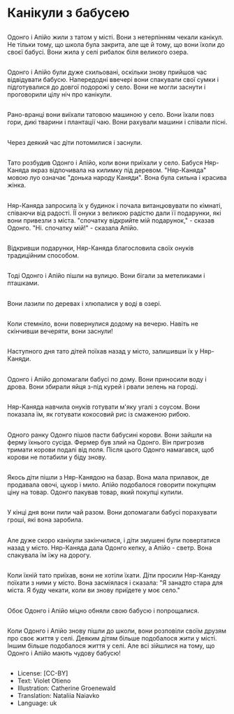 # Канікули з бабусею

##
Одонго і Апійо жили з татом у місті. Вони з нетерпінням чекали канікул. Не тільки тому, що школа була закрита, але ще й тому, що вони їхоли до своєї бабусі. Вони жила у селі рибалок біля великого озера.

##
Одонго і Апійо були дуже схильовані, оскільки знову прийшов час відвідувати бабусю. Напередодні ввечері вони спакували свої сумки і підготувалися до довгої подорожі у село. Вони не могли заснути і проговорили цілу ніч про канікули.

##
Рано-вранці вони виїхали татовою машиною у село. Вони їхали повз гори, дикі тварини і плантації чаю. Вони рахували машини і співали пісні.

##
Через деякий час діти потомилися і заснули.

##
Тато розбудив Одонго і Апійо, коли вони приїхали у село. Бабуся Няр-Каняда якраз відпочивала на килимку під деревом. "Няр-Каняда" мовою луо означає "донька народу Каняди". Вона була сильна і красива жінка.

##
Няр-Каняда запросила їх у будинок і почала витанцювувати по кімнаті, співаючи від радості. ЇЇ онуки з великою радістю дали її подарунки, які вони привезли з міста. "спочатку відкрийте мій подарунок," - сказав Одонго. "Ні. спочатку мій!" - сказала Апійо.

##
Відкривши подарунки, Няр-Каняда благословила своїх онуків традиційним способом.

##
Тоді Одонго і Апійо пішли на вулицю. Вони бігали за метеликами і пташками.

##
Вони лазили по деревах і хлюпалися у воді в озері.

##
Коли стемніло, вони повернулися додому на вечерю. Навіть не скінчивши вечеряти, вони заснули!

##
Наступного дня тато дітей поїхав назад у місто, залишивши їх у Няр-Каняди.

##
Одонго і Апійо допомагали бабусі по дому. Вони приносили воду і дрова. Вони збирали яйця з-під курей і рвали зелень на городі.

##
Няр-Каняда навчила онуків готувати м'яку угалі з соусом. Вони показала їм, як готувати кокосовий рис із смаженою рибою.

##
Одного ранку Одонго пішов пасти бабусині корови. Вони зайшли на ферму їхнього сусіда. Фермер був злий на Одонго. Він пригрозив тримати корови подалі від поля. Після цього Одонго намагався, щоб корови не потабили у біду знову.

##
Якось діти пішли з Няр-Канядою на базар. Вона мала прилавок, де продавала овочі, цукор і мило. Апійо подобалося говорити покупцям ціну на товар. Одонго пакував товар, який покупці купили.

##
У кінці дня вони пили чай разом. Вони допомагали бабусі порахувати гроші, які вона заробила.

##
Але дуже скоро канікули закінчилися, і діти змушені були повертатися назад у місто. Няр-Каняда дала Одонго кепку, а Апійо - светр. Вона спакувала їм їжу на дорогу.

##
Коли їхній тато приїхав, вони не хотіли їхати. Діти просили Няр-Каняду поїхати з ними у місто. Вона засміялася і сказала: "Я занадто стара для міста. Я буду чекати, коли ви знову приїдете у моє село."

##
Обоє Одонго і Апійо міцно обняли свою бабусю і попрощалися.

##
Коли Одонго і Апійо знову пішли до школи, вони розповіли своїм друзям про своє життя у селі. Деяким дітям більше подобалося жити у місті. Іншим більше подобалося життя у селі. Але всі зійшлися на тому, що Одонго і Апійо мають чудову бабусю!

##
* License: [CC-BY]
* Text: Violet Otieno
* Illustration: Catherine Groenewald
* Translation: Nataliia Naiavko
* Language: uk
